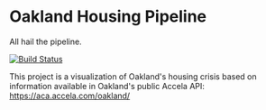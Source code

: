 # Oakland Housing Pipeline

All hail the pipeline.

[![Build Status](https://travis-ci.org/tdfischer/oakland-housing-pipeline.svg?branch=master)](https://travis-ci.org/tdfischer/oakland-housing-pipeline)

This project is a visualization of Oakland's housing crisis based on information
available in Oakland's public Accela API: https://aca.accela.com/oakland/
